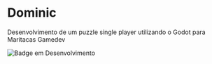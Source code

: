 # Dominic

Desenvolvimento de um puzzle single player utilizando o Godot para Maritacas Gamedev

![Badge em Desenvolvimento](http://img.shields.io/static/v1?label=STATUS&message=EM%20DESENVOLVIMENTO&color=GREEN&style=plastic)
